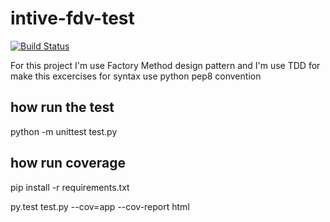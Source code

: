 # intive-fdv-test

[![Build Status](https://travis-ci.org/TheCraftsmen/intive-fdv-test.svg?branch=master)](https://travis-ci.org/TheCraftsmen/intive-fdv-test)

For this project I'm use Factory Method design pattern
and I'm use TDD for make this excercises
for syntax use python pep8 convention


## how run the test

python -m unittest test.py


## how run coverage

pip install -r requirements.txt

py.test test.py --cov=app --cov-report html

